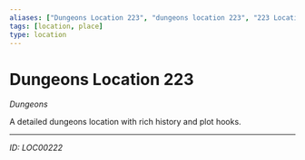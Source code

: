 ```yaml
---
aliases: ["Dungeons Location 223", "dungeons location 223", "223 Location Dungeons"]
tags: [location, place]
type: location
---
```


# Dungeons Location 223

*Dungeons*

A detailed dungeons location with rich history and plot hooks.

---
*ID: LOC00222*